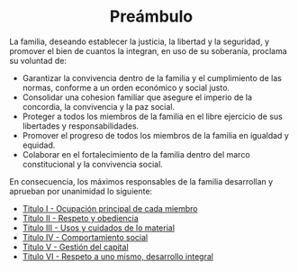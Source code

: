 <h1 align="center">Preámbulo</h1>

La familia, deseando establecer la justicia, la libertad y la seguridad, y promover el bien de cuantos la integran, en uso de su soberanía, proclama su voluntad de:

- Garantizar la convivencia dentro de la familia y el cumplimiento de las normas, conforme a un orden económico y social justo.
- Consolidar una cohesion familiar que asegure el imperio de la concordia, la convivencia y la paz social.
- Proteger a todos los miembros de la familia en el libre ejercicio de sus libertades y responsabilidades.
- Promover el progreso de todos los miembros de la familia en igualdad y equidad.
- Colaborar en el fortalecimiento de la familia dentro del marco constitucional y la convivencia social.
  
En consecuencia, los máximos responsables de la familia desarrollan y aprueban por unanimidad lo siguiente:

- [Titulo I   - Ocupación principal de cada miembro](titulo1-OcupacionPrincipal.md)
- [Titulo II  - Respeto y obediencia](titulo2-RespetoObediencia.md)
- [Titulo III - Usos y cuidados de lo material](titulo3-UsoCuidadosMaterial.md)
- [Titulo IV  - Comportamiento social](titulo4-ComportamientoSocial.md)
- [Titulo V   - Gestión del capital](titulo5-GestionDelCapital.md)
- [Titulo VI  - Respeto a uno mismo, desarrollo integral](titulo6-RespetoAUnoMismo.md)
